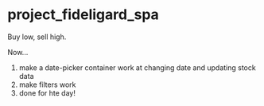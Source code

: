 # project_fideligard_spa
Buy low, sell high.

Now...
  1. make a date-picker container work at changing date and updating stock data
  2. make filters work
  3. done for hte day!